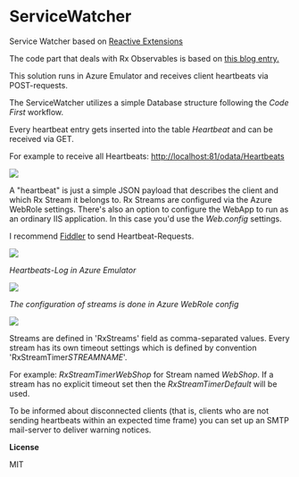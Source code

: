 # ServiceWatcher

Service Watcher based on <a href="https://github.com/Reactive-Extensions/Rx.NET" target="_blank">Reactive Extensions</a>

The code part that deals with Rx Observables is based on <a href="http://www.zerobugbuild.com/?p=230" target="_blank">this blog entry.</a>

This solution runs in Azure Emulator and receives client heartbeats via POST-requests.

The ServiceWatcher utilizes a simple Database structure following the *Code First* workflow.

Every heartbeat entry gets inserted into the table *Heartbeat* and can be received via GET.

For example to receive all Heartbeats: <a href="#">http://localhost:81/odata/Heartbeats</a>

<img src="http://i83.imgup.net/get_heartbb69d.png" />

A "heartbeat" is just a simple JSON payload that describes the client and which Rx Stream it belongs to.
Rx Streams are configured via the Azure WebRole settings. There's also an option to configure the WebApp
to run as an ordinary IIS application. In this case you'd use the *Web.config* settings.

I recommend <a href="http://www.telerik.com/fiddler" target="_blank">Fiddler</a> to send Heartbeat-Requests.

<img src="http://r01.imgup.net/fiddler_po7053.png" />

*Heartbeats-Log in Azure Emulator*

<img src="http://s75.imgup.net/azure_emul2fa8.png" />

*The configuration of streams is done in Azure WebRole config*

<img src="http://w68.imgup.net/azure_conf566a.png" />

Streams are defined in 'RxStreams' field as comma-separated values. Every stream has its own
timeout settings which is defined by convention 'RxStreamTimer*STREAMNAME*'. 

For example: *RxStreamTimerWebShop* for
Stream named *WebShop*. If a stream has no explicit timeout set then the *RxStreamTimerDefault* will be used.

To be informed about disconnected clients (that is, clients who are not sending heartbeats within an expected time frame) you
can set up an SMTP mail-server to deliver warning notices.

**License**

MIT